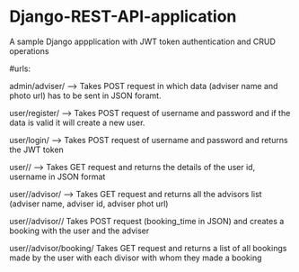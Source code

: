 # Django-REST-API-application
A sample Django appplication with JWT token authentication and CRUD operations

#urls:

 admin/adviser/ --> Takes POST request in which data (adviser name and photo url) has to be sent in JSON foramt.
 
 user/register/ --> Takes POST request of username and password and if the data is valid it will create a new user.
 
 user/login/    --> Takes POST request of username and password and returns the JWT token 
 
 user/<id>/     --> Takes GET request and returns the details of the user id, username in JSON format
 
 user/<id>/advisor/ --> Takes GET request and returns all the advisors list (adviser name, adviser id, adviser phot url)
 
 user/<id>/advisor/<adviser-id>/ Takes POST request (booking_time in JSON) and creates a booking with the user and the adviser
 
 user/<id>/advisor/booking/ Takes GET request and returns a list of all bookings made by the user with each divisor with whom they made a booking

 
